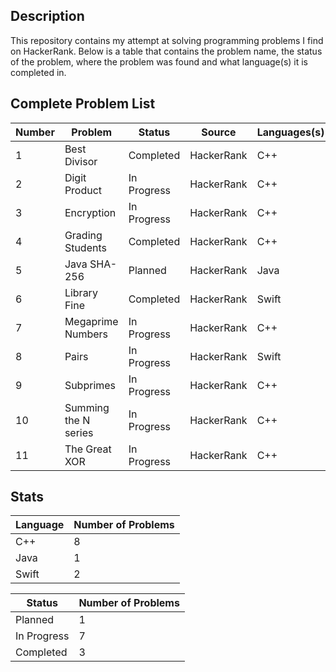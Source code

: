 ## Description
This repository contains my attempt at solving programming problems I find on HackerRank. Below is a table that contains the problem name, the status of the problem, where the problem was found and what language(s) it is completed in.

## Complete Problem List
Number | Problem | Status | Source | Languages(s)
--- | ------------ | ------------ | ------------ | ------------
1 | Best Divisor | Completed | HackerRank | C++
2 | Digit Product | In Progress | HackerRank | C++
3 | Encryption | In Progress | HackerRank | C++
4 | Grading Students | Completed | HackerRank | C++
5 | Java SHA-256 | Planned | HackerRank | Java
6 | Library Fine | Completed | HackerRank | Swift
7 | Megaprime Numbers | In Progress | HackerRank | C++
8 | Pairs | In Progress | HackerRank | Swift
9 | Subprimes | In Progress | HackerRank | C++
10 | Summing the N series | In Progress | HackerRank | C++
11 | The Great XOR | In Progress | HackerRank | C++

## Stats
Language | Number of Problems
--- | ---
C++ | 8
Java | 1
Swift | 2

Status | Number of Problems
--- | ---
Planned | 1
In Progress | 7
Completed | 3
